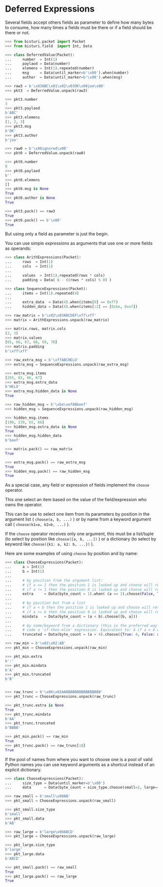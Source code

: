 # Deferred Expressions

Several fields accept others fields as parameter to define how many bytes
to consume, how many times a fields must be there or if a field should be
there or not.

```python
>>> from bisturi.packet import Packet
>>> from bisturi.field  import Int, Data

>>> class DeferredValue(Packet):
...     number  = Int(1)
...     paylaod = Data(number)
...     elemens = Int(1).repeated(number)
...     msg     = Data(until_marker=b'\x00').when(number)
...     author  = Data(until_marker=b'\x00').when(msg)

>>> raw3 = b'\x03ABC\x01\x02\x03OK\x00joe\x00'
>>> pkt3  = DeferredValue.unpack(raw3)

>>> pkt3.number
3
>>> pkt3.paylaod
b'ABC'
>>> pkt3.elemens
[1, 2, 3]
>>> pkt3.msg
b'OK'
>>> pkt3.author
b'joe'

>>> raw0 = b'\x00ignored\x00'
>>> pkt0 = DeferredValue.unpack(raw0)

>>> pkt0.number
0
>>> pkt0.paylaod
b''
>>> pkt0.elemens
[]
>>> pkt0.msg is None
True
>>> pkt0.author is None
True

>>> pkt3.pack() == raw3
True
>>> pkt0.pack() == b'\x00'
True
```

But using only a field as parameter is just the begin.

You can use simple *expressions* as arguments that use one or more fields as operands:

```python
>>> class ArithExpressions(Packet):
...     rows  = Int(1)
...     cols  = Int(1)
...
...     values  = Int(1).repeated(rows * cols)
...     padding = Data( 8 - ((rows * cols) % 8) )

>>> class SequenceExpressions(Packet):
...     items = Int(1).repeated(4)
...
...     extra_data  = Data(4).when(items[0] == 0xff)
...     hidden_data = Data(4).when(items[:2] == [0xbe, 0xef])

>>> raw_matrix = b'\x02\x03ABCDEF\xff\xff'
>>> matrix = ArithExpressions.unpack(raw_matrix)

>>> matrix.rows, matrix.cols
(2, 3)
>>> matrix.values
[65, 66, 67, 68, 69, 70]
>>> matrix.padding
b'\xff\xff'

>>> raw_extra_msg = b'\xffABCHELO'
>>> extra_msg = SequenceExpressions.unpack(raw_extra_msg)

>>> extra_msg.items
[255, 65, 66, 67]
>>> extra_msg.extra_data
b'HELO'
>>> extra_msg.hidden_data is None
True

>>> raw_hidden_msg = b'\xbe\xefABbeef'
>>> hidden_msg = SequenceExpressions.unpack(raw_hidden_msg)

>>> hidden_msg.items
[190, 239, 65, 66]
>>> hidden_msg.extra_data is None
True
>>> hidden_msg.hidden_data
b'beef'

>>> matrix.pack() == raw_matrix
True

>>> extra_msg.pack() == raw_extra_msg
True
>>> hidden_msg.pack() == raw_hidden_msg
True
```

As a special case, any field or expression of fields implement
the `choose` operator.

This one select an item based on the value of the field/expression
who owns the operator.

This can be use to select one item from its parameters by position
in the argument list ( `choose(a, b, ...)` ) or by name from a
keyword argument call ( `choose(k1=a, k2=b, ...)` ).

If the `choose` operator receives only one argument,
this must be a list/tuple (to select by position like `choose([a, b, ...])` )
or a dictionary (to select by keyword like `choose({k1: a, k2: b, ...})` ).

Here are some examples of using `choose` by position and by name:

```python
>>> class ChooseExpressions(Packet):
...     a = Int(1)
...     b = Int(1)
...
...     # by position from the argument list:
...     # if a == 1 then the position 1 is looked up and choose will return True
...     # if a != 1 then the position 0 is looked up and choose will return False
...     extra     = Data(byte_count = 1).when( (a == 1).choose(False, True) )
...
...     # by position but from a list
...     # if a < b then the position 1 is looked up and choose will return 'a'
...     # if a >= b then the position 0 is looked up and choose will return 'b'
...     mindata   = Data(byte_count = (a < b).choose([b, a]))
...
...     # by name/keyword from a dictionary (this is the preferred way to
...     # code a 'if-then-else' expression. Equivalent to: 4 if a > 4 else a
...     truncated = Data(byte_count = (a > 4).choose({True: 4, False: a}))

>>> raw_min = b'\x01\x02:AB'
>>> pkt_min = ChooseExpressions.unpack(raw_min)

>>> pkt_min.extra
b':'
>>> pkt_min.mindata
b'A'
>>> pkt_min.truncated
b'B'


>>> raw_trunc = b'\x06\x02AABBBBBBBBBBBBBBBB'
>>> pkt_trunc = ChooseExpressions.unpack(raw_trunc)

>>> pkt_trunc.extra is None
True
>>> pkt_trunc.mindata
b'AA'
>>> pkt_trunc.truncated
b'BBBB'

>>> pkt_min.pack() == raw_min
True
>>> pkt_trunc.pack() == raw_trunc[:8]
True
```

If the pool of names from where you want to choose one is a pool
of valid Python names you can use keyword arguments as a shortcut
instead of an explicit dictionary.

```python
>>> class ChooseExpressions(Packet):
...     size_type = Data(until_marker=b'\x00')
...     data      = Data(byte_count = size_type.choose(small=2, large=4, extra_large=8))

>>> raw_small = b'small\x00AB'
>>> pkt_small = ChooseExpressions.unpack(raw_small)

>>> pkt_small.size_type
b'small'
>>> pkt_small.data
b'AB'

>>> raw_large = b'large\x00ABCD'
>>> pkt_large = ChooseExpressions.unpack(raw_large)

>>> pkt_large.size_type
b'large'
>>> pkt_large.data
b'ABCD'

>>> pkt_small.pack() == raw_small
True
>>> pkt_large.pack() == raw_large
True
```

